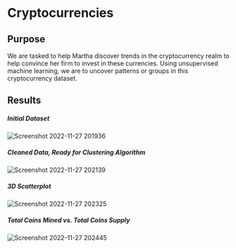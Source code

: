 # Cryptocurrencies

## Purpose
We are tasked to help Martha discover trends in the cryptocurrency realm to help convince her firm to invest in these currencies. Using unsupervised machine learning, we are to uncover patterns or groups in this cryptocurrency dataset.

## Results

##### Initial Dataset
![Screenshot 2022-11-27 201936](https://user-images.githubusercontent.com/107603065/204193321-45df49ba-259d-4a06-943b-cdb23b7eafdd.png)

##### Cleaned Data, Ready for Clustering Algorithm
![Screenshot 2022-11-27 202139](https://user-images.githubusercontent.com/107603065/204193552-d8e0f4dd-d9f6-412f-a6be-01d4388a6fce.png)

##### 3D Scatterplot
![Screenshot 2022-11-27 202325](https://user-images.githubusercontent.com/107603065/204193719-841ae3bf-8b98-42ae-b7fd-2c7269706697.png)

##### Total Coins Mined vs. Total Coins Supply
![Screenshot 2022-11-27 202445](https://user-images.githubusercontent.com/107603065/204193807-9e6b7ad9-968b-454f-a18f-c7d108ea36cb.png)
